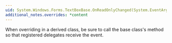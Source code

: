 ```yaml
---
uid: System.Windows.Forms.TextBoxBase.OnReadOnlyChanged(System.EventArgs)
additional_notes.overrides: *content
---
```


<p>When overriding <xref href="System.Windows.Forms.TextBoxBase.OnReadOnlyChanged(System.EventArgs)"></xref> in a derived class, be sure to call the base class's <xref href="System.Windows.Forms.TextBoxBase.OnReadOnlyChanged(System.EventArgs)"></xref> method so that registered delegates receive the event.</p>


